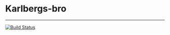 # Karlbergs-bro

---

[![Build Status](https://img.shields.io/endpoint.svg?url=https%3A%2F%2Factions-badge.atrox.dev%2FJohanObrink%2Fkarlbergsbro-static%2Fbadge%3Fref%3Dmain&style=for-the-badge&label=build)](https://actions-badge.atrox.dev/JohanObrink/karlbergsbro-static/goto?ref=main)
